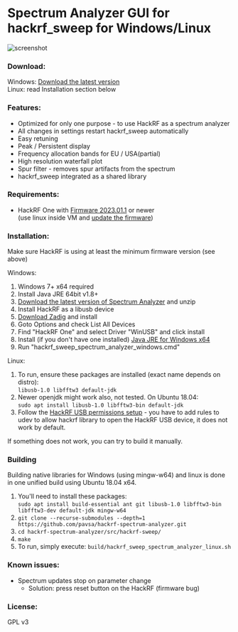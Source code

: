 # Spectrum Analyzer GUI for hackrf_sweep for Windows/Linux

![screenshot](screenshot.gif "screenshot")

### Download:
Windows: [Download the latest version](https://github.com/pavsa/hackrf-spectrum-analyzer/releases)  
Linux: read Installation section below

### Features:
- Optimized for only one purpose - to use HackRF as a spectrum analyzer
- All changes in settings restart hackrf_sweep automatically 
- Easy retuning    
- Peak / Persistent display
- Frequency allocation bands for EU / USA(partial)
- High resolution waterfall plot
- Spur filter - removes spur artifacts from the spectrum 
- hackrf_sweep integrated as a shared library

### Requirements:
* HackRF One with [Firmware 2023.01.1](https://github.com/mossmann/hackrf/releases/tag/v2023.01.1) or newer  
(use linux inside VM and [update the firmware](https://hackrf.readthedocs.io/en/latest/updating_firmware.html)) 

### Installation:
Make sure HackRF is using at least the minimum firmware version (see above) 

Windows:  
1. Windows 7+ x64 required 
1. Install Java JRE 64bit v1.8+
1. [Download the latest version of Spectrum Analyzer](https://github.com/pavsa/hackrf-spectrum-analyzer/releases) and unzip
1. Install HackRF as a libusb device
  1. [Download Zadig](https://zadig.akeo.ie/) and install
  2. Goto Options and check List All Devices
  3. Find "HackRF One" and select Driver "WinUSB" and click install
1. Install (if you don't have one installed) [Java JRE for Windows x64](http://www.oracle.com/technetwork/java/javase/downloads/jre8-downloads-2133155.html) 
1. Run "hackrf_sweep_spectrum_analyzer_windows.cmd"

Linux:  
  
1. To run, ensure these packages are installed (exact name depends on distro):  
`libusb-1.0 libfftw3 default-jdk`   
1. Newer openjdk might work also, not tested. On Ubuntu 18.04:  
`sudo apt install libusb-1.0 libfftw3-bin default-jdk`  
1. Follow the [HackRF USB permissions setup](https://github.com/mossmann/hackrf/wiki/FAQ) - you have to add rules to udev to allow hackrf library to open the HackRF USB device, it does not work by default.    

If something does not work, you can try to build it manually.

### Building  
Building native libraries for Windows (using mingw-w64) and linux is done in one unified build using Ubuntu 18.04 x64.  
1. You'll need to install these packages:  
`sudo apt install build-essential ant git libusb-1.0 libfftw3-bin libfftw3-dev default-jdk mingw-w64`
1. `git clone --recurse-submodules --depth=1 https://github.com/pavsa/hackrf-spectrum-analyzer.git` 
1. `cd hackrf-spectrum-analyzer/src/hackrf-sweep/`
1. `make`
1. To run, simply execute: `build/hackrf_sweep_spectrum_analyzer_linux.sh`

### Known issues:
* Spectrum updates stop on parameter change
  * Solution: press reset button on the HackRF (firmware bug)

### License:
GPL v3 
